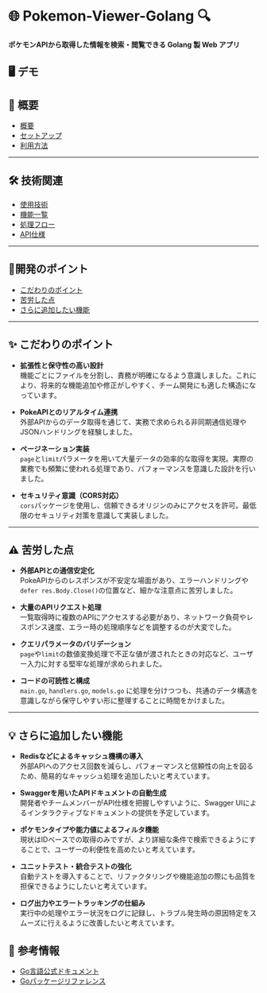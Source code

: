# 🌐 Pokemon-Viewer-Golang 🔍  

**ポケモンAPIから取得した情報を検索・閲覧できる Golang 製 Web アプリ**

## 🖥 デモ

## **📎 概要**
- [概要](#概要)
- [セットアップ](#セットアップ)
- [利用方法](#利用方法)

---

## **🛠 技術関連**
- [使用技術](#使用技術)
- [機能一覧](#機能一覧)
- [処理フロー](#処理フロー)
- [API仕様](#API仕様)

---

## **📍開発のポイント**
- [こだわりのポイント](#こだわりのポイント)
- [苦労した点](#苦労した点)
- [さらに追加したい機能](#さらに追加したい機能)

---


## ✨ こだわりのポイント

- **拡張性と保守性の高い設計**  
  機能ごとにファイルを分割し、責務が明確になるよう意識しました。これにより、将来的な機能追加や修正がしやすく、チーム開発にも適した構造になっています。

- **PokeAPIとのリアルタイム連携**  
  外部APIからのデータ取得を通じて、実務で求められる非同期通信処理やJSONハンドリングを経験しました。

- **ページネーション実装**  
  `page`と`limit`パラメータを用いて大量データの効率的な取得を実現。実際の業務でも頻繁に使われる処理であり、パフォーマンスを意識した設計を行いました。

- **セキュリティ意識（CORS対応）**  
  `cors`パッケージを使用し、信頼できるオリジンのみにアクセスを許可。最低限のセキュリティ対策を意識して実装しました。

---

## ⚠️ 苦労した点

- **外部APIとの通信安定化**  
  PokeAPIからのレスポンスが不安定な場面があり、エラーハンドリングや`defer res.Body.Close()`の位置など、細かな注意点に苦労しました。

- **大量のAPIリクエスト処理**  
  一覧取得時に複数のAPIにアクセスする必要があり、ネットワーク負荷やレスポンス速度、エラー時の処理順序などを調整するのが大変でした。

- **クエリパラメータのバリデーション**  
  `page`や`limit`の数値変換処理で不正な値が渡されたときの対応など、ユーザー入力に対する堅牢な処理が求められました。

- **コードの可読性と構成**  
  `main.go`, `handlers.go`, `models.go` に処理を分けつつも、共通のデータ構造を意識しながら保守しやすい形に整理することに時間をかけました。

---

## 💡 さらに追加したい機能

- **Redisなどによるキャッシュ機構の導入**  
  外部APIへのアクセス回数を減らし、パフォーマンスと信頼性の向上を図るため、簡易的なキャッシュ処理を追加したいと考えています。

- **Swaggerを用いたAPIドキュメントの自動生成**  
  開発者やチームメンバーがAPI仕様を把握しやすいように、Swagger UIによるインタラクティブなドキュメントの提供を予定しています。

- **ポケモンタイプや能力値によるフィルタ機能**  
  現状はIDベースでの取得のみですが、より詳細な条件で検索できるようにすることで、ユーザーの利便性を高めたいと考えています。

- **ユニットテスト・統合テストの強化**  
  自動テストを導入することで、リファクタリングや機能追加の際にも品質を担保できるようにしたいと考えています。

- **ログ出力やエラートラッキングの仕組み**  
  実行中の処理やエラー状況をログに記録し、トラブル発生時の原因特定をスムーズに行えるように改善したいと考えています。


## **📄 参考情報**
- [Go言語公式ドキュメント](https://go.dev/doc/)
- [Goパッケージリファレンス](https://go.dev/doc/)




